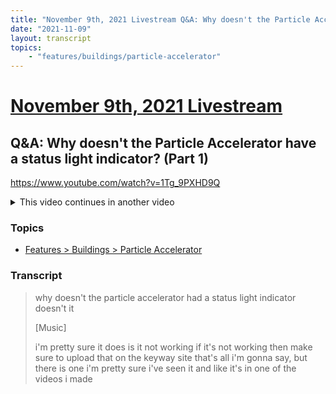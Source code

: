 ```yaml
---
title: "November 9th, 2021 Livestream Q&A: Why doesn't the Particle Accelerator have a status light indicator? (Part 1)"
date: "2021-11-09"
layout: transcript
topics:
    - "features/buildings/particle-accelerator"
---
```

# [November 9th, 2021 Livestream](../2021-11-09.md)
## Q&A: Why doesn't the Particle Accelerator have a status light indicator? (Part 1)
https://www.youtube.com/watch?v=1Tg_9PXHD9Q
<details>
<summary>This video continues in another video</summary>

* [November 9th, 2021 Livestream Q&A: Why doesn't the Particle Accelerator have a status light indicator? (Part 2)](./yt-UMztB6U1Bb0.md) [https://www.youtube.com/watch?v=UMztB6U1Bb0](https://www.youtube.com/watch?v=UMztB6U1Bb0)
</details>


### Topics
* [Features > Buildings > Particle Accelerator](../topics/features/buildings/particle-accelerator.md)

### Transcript

> why doesn't the particle accelerator had a status light indicator doesn't it
>
> [Music]
>
> i'm pretty sure it does is it not working if it's not working then make sure to upload that on the keyway site that's all i'm gonna say, but there is one i'm pretty sure i've seen it and like it's in one of the videos i made
